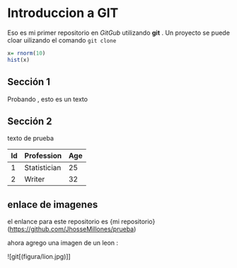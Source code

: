# Introduccion a GIT

Eso es mi primer repositorio en *GitGub* utilizando **git** . Un proyecto se puede cloar uilizando el comando `git clone`


```r
x= rnorm(10)
hist(x)
```
## Sección 1



Probando , esto es un texto 

## Sección 2

texto de prueba 


|Id | Profession | Age |
|-- | -- | -- |
|1 | Statistician | 25 |
|2 | Writer | 32 |

## enlace de imagenes

el enlance para este repositorio es {mi repositorio}(https://github.com/JhosseMillones/prueba)

ahora agrego una imagen de un leon : 


![git[(figura/lion.jpg)]]

